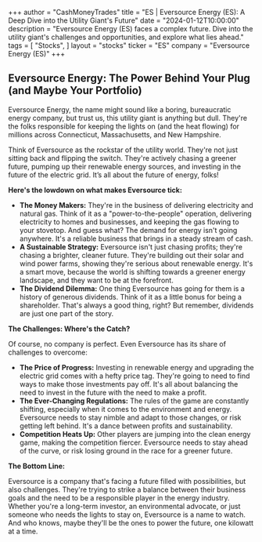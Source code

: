 +++
author = "CashMoneyTrades"
title = "ES |  Eversource Energy (ES): A Deep Dive into the Utility Giant's Future"
date = "2024-01-12T10:00:00"
description = "Eversource Energy (ES) faces a complex future. Dive into the utility giant's challenges and opportunities, and explore what lies ahead."
tags = [
"Stocks",
]
layout = "stocks"
ticker = "ES"
company = "Eversource Energy (ES)"
+++
        


## Eversource Energy:  The Power Behind Your Plug (and Maybe Your Portfolio)

Eversource Energy, the name might sound like a boring, bureaucratic energy company, but trust us, this utility giant is anything but dull.  They're the folks responsible for keeping the lights on (and the heat flowing) for millions across Connecticut, Massachusetts, and New Hampshire.  

Think of Eversource as the rockstar of the utility world.  They're not just sitting back and flipping the switch.  They're actively chasing a greener future, pumping up their renewable energy sources, and investing in the future of the electric grid. It’s all about the future of energy, folks!

**Here's the lowdown on what makes Eversource tick:**

* **The Money Makers:** They're in the business of delivering electricity and natural gas.  Think of it as a  "power-to-the-people" operation, delivering electricity to homes and businesses, and keeping the gas flowing to your stovetop.  And guess what?  The demand for energy isn't going anywhere.  It's a reliable business that brings in a steady stream of cash.
* **A Sustainable Strategy:** Eversource isn't just chasing profits; they're chasing a brighter, cleaner future.  They're building out their solar and wind power farms, showing they're serious about renewable energy.  It's a smart move, because the world is shifting towards a greener energy landscape, and they want to be at the forefront.
* **The Dividend Dilemma:**  One thing Eversource has going for them is a history of generous dividends.  Think of it as a little bonus for being a shareholder.  That's always a good thing, right?  But remember, dividends are just one part of the story.  

**The Challenges: Where's the Catch?**

Of course, no company is perfect.  Even Eversource has its share of challenges to overcome:

* **The Price of Progress:**  Investing in renewable energy and upgrading the electric grid comes with a hefty price tag.  They're going to need to find ways to make those investments pay off.  It's all about balancing the need to invest in the future with the need to make a profit.
* **The Ever-Changing Regulations:**  The rules of the game are constantly shifting, especially when it comes to the environment and energy.  Eversource needs to stay nimble and adapt to those changes, or risk getting left behind.  It's a dance between profits and sustainability. 
* **Competition Heats Up:**  Other players are jumping into the clean energy game, making the competition fiercer.  Eversource needs to stay ahead of the curve, or risk losing ground in the race for a greener future. 

**The Bottom Line:**

Eversource is a company that's facing a future filled with possibilities, but also challenges.  They're trying to strike a balance between their business goals and the need to be a responsible player in the energy industry.  Whether you're a long-term investor, an environmental advocate, or just someone who needs the lights to stay on, Eversource is a name to watch.  And who knows, maybe they'll be the ones to power the future, one kilowatt at a time. 

        